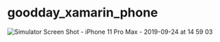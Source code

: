 # goodday_xamarin_phone

![Simulator Screen Shot - iPhone 11 Pro Max - 2019-09-24 at 14 59 03](https://user-images.githubusercontent.com/415208/158026789-1669d0c7-c020-405e-871d-fe398dee3697.png)
